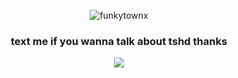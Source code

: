 <p align="center"> <img src="https://komarev.com/ghpvc/?username=funkytownx&label=Profile%20views&color=a60d26&style=flat" alt="funkytownx" /> </p>
<h3 align="center"> text me if you wanna talk about tshd thanks </h3>
<p align="center"> <img src="https://media1.tenor.com/m/0hdA1Ri-zPIAAAAd/shuake-persona-5.gif" /> </p>
